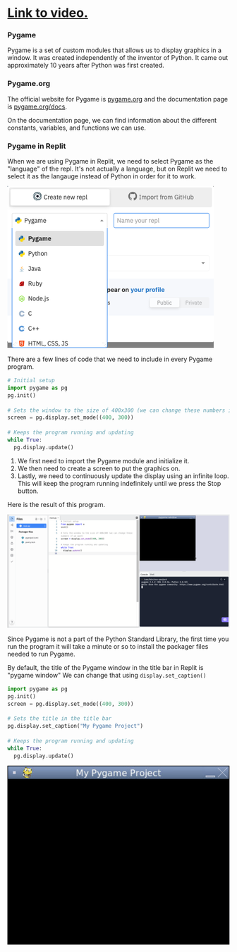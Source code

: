 # [Link to video.](https://www.youtube.com/watch?v=Vmm7BUdEcLk&list=PLVD25niNi0BlwZxjcVF6-vcOdAicWlRjC)

### Pygame

Pygame is a set of custom modules that allows us to display graphics in a window. It was created independently of the inventor of Python. It came out approximately 10 years after Python was first created.

### Pygame.org

The official website for Pygame is [pygame.org](http://www.pygame.org) and the documentation page is [pygame.org/docs](http://www.pygame.org/docs/).

On the documentation page, we can find information about the different constants, variables, and functions we can use.

### Pygame in Replit

When we are using Pygame in Replit, we need to select Pygame as the "language" of the repl. It's not actually a language, but on Replit we need to select it as the langauge instead of Python in order for it to work.

![](../Images/Pygame_Select.png)

There are a few lines of code that we need to include in every Pygame program.

```python
# Initial setup
import pygame as pg
pg.init()

# Sets the window to the size of 400x300 (we can change these numbers if we want)
screen = pg.display.set_mode((400, 300))

# Keeps the program running and updating
while True:
  pg.display.update()
```

1. We first need to import the Pygame module and initialize it. 
2. We then need to create a screen to put the graphics on.
3. Lastly, we need to continuously update the display using an infinite loop. This will keep the program running indefinitely until we press the Stop button.

Here is the result of this program.

![](../Images/Pygame_Basics.png)

Since Pygame is not a part of the Python Standard Library, the first time you run the program it will take a minute or so to install the packager files needed to run Pygame.

By default, the title of the Pygame window in the title bar in Replit is "pygame window" We can change that using `display.set_caption()`

```python
import pygame as pg
pg.init()
screen = pg.display.set_mode((400, 300))

# Sets the title in the title bar
pg.display.set_caption("My Pygame Project") 

# Keeps the program running and updating
while True:
  pg.display.update()
```

![](../Images/Pygame_Caption.png)
